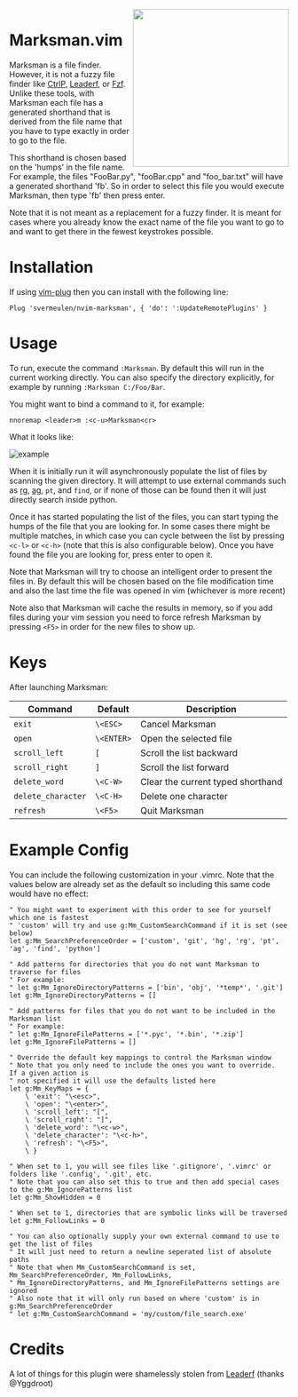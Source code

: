 
<img align="right" width="281" height="284" src="https://i.imgur.com/etJCqp2.png">

# Marksman.vim

Marksman is a file finder.  However, it is not a fuzzy file finder like [CtrlP](https://github.com/kien/ctrlp.vim), [Leaderf](https://github.com/Yggdroot/LeaderF), or [Fzf](https://github.com/junegunn/fzf.vim).  Unlike these tools, with Marksman each file has a generated shorthand that is derived from the file name that you have to type exactly in order to go to the file.

This shorthand is chosen based on the 'humps' in the file name.  For example, the files "FooBar.py", "fooBar.cpp" and "foo_bar.txt" will have a generated shorthand 'fb'.  So in order to select this file you would execute Marksman, then type 'fb' then press enter.

Note that it is not meant as a replacement for a fuzzy finder.  It is meant for cases where you already know the exact name of the file you want to go to and want to get there in the fewest keystrokes possible.

# Installation

If using [vim-plug](https://github.com/junegunn/vim-plug) then you can install with the following line:

```
Plug 'svermeulen/nvim-marksman', { 'do': ':UpdateRemotePlugins' }
```

# Usage

To run, execute the command `:Marksman`.  By default this will run in the current working directly.  You can also specify the directory explicitly, for example by running `:Marksman C:/Foo/Bar`.

You might want to bind a command to it, for example:

```
nnoremap <leader>m :<c-u>Marksman<cr>
```

What it looks like:

![example](https://i.imgur.com/sFe4v0y.gif)

When it is initially run it will asynchronously populate the list of files by scanning the given directory.  It will attempt to use external commands such as [rg](https://github.com/BurntSushi/ripgrep), [ag](https://github.com/ggreer/the_silver_searcher), `pt`, and `find`, or if none of those can be found then it will just directly search inside python.

Once it has started populating the list of the files, you can start typing the humps of the file that you are looking for.  In some cases there might be multiple matches, in which case you can cycle between the list by pressing `<c-l>` or `<c-h>` (note that this is also configurable below).  Once you have found the file you are looking for, press enter to open it.

Note that Marksman will try to choose an intelligent order to present the files in.  By default this will be chosen based on the file modification time and also the last time the file was opened in vim (whichever is more recent)

Note also that Marksman will cache the results in memory, so if you add files during your vim session you need to force refresh Marksman by pressing `<F5>` in order for the new files to show up.

# Keys

After launching Marksman:

| Command               | Default       | Description
| -------               | -----------   | -----------
| `exit`                | `\<ESC>`      | Cancel Marksman
| `open`                | `\<ENTER>`    | Open the selected file
| `scroll_left`         | `[`           | Scroll the list backward
| `scroll_right`        | `]`           | Scroll the list forward
| `delete_word`         | `\<C-W>`      | Clear the current typed shorthand
| `delete_character`    | `\<C-H>`      | Delete one character
| `refresh`             | `\<F5>`       | Quit Marksman

# Example Config

You can include the following customization in your .vimrc.  Note that the values below are already set as the default so including this same code would have no effect:

```viml
" You might want to experiment with this order to see for yourself which one is fastest
" 'custom' will try and use g:Mm_CustomSearchCommand if it is set (see below)
let g:Mm_SearchPreferenceOrder = ['custom', 'git', 'hg', 'rg', 'pt', 'ag', 'find', 'python']

" Add patterns for directories that you do not want Marksman to traverse for files
" For example:
" let g:Mm_IgnoreDirectoryPatterns = ['bin', 'obj', '*temp*', '.git']
let g:Mm_IgnoreDirectoryPatterns = []

" Add patterns for files that you do not want to be included in the Marksman list
" For example:
" let g:Mm_IgnoreFilePatterns = ['*.pyc', '*.bin', '*.zip']
let g:Mm_IgnoreFilePatterns = []

" Override the default key mappings to control the Marksman window
" Note that you only need to include the ones you want to override.  If a given action is
" not specified it will use the defaults listed here
let g:Mm_KeyMaps = {
    \ 'exit': "\<esc>",
    \ 'open': "\<enter>",
    \ 'scroll_left': "[",
    \ 'scroll_right': "]",
    \ 'delete_word': "\<c-w>",
    \ 'delete_character': "\<c-h>",
    \ 'refresh': "\<F5>",
    \ }

" When set to 1, you will see files like '.gitignore', '.vimrc' or folders like '.config', '.git', etc.
" Note that you can also set this to true and then add special cases to the g:Mm_IgnorePatterns list
let g:Mm_ShowHidden = 0

" When set to 1, directories that are symbolic links will be traversed
let g:Mm_FollowLinks = 0

" You can also optionally supply your own external command to use to get the list of files
" It will just need to return a newline seperated list of absolute paths
" Note that when Mm_CustomSearchCommand is set, Mm_SearchPreferenceOrder, Mm_FollowLinks, 
" Mm_IgnoreDirectoryPatterns, and Mm_IgnoreFilePatterns settings are ignored
" Also note that it will only run based on where 'custom' is in g:Mm_SearchPreferenceOrder
" let g:Mm_CustomSearchCommand = 'my/custom/file_search.exe'
```

# Credits

A lot of things for this plugin were shamelessly stolen from [Leaderf](https://github.com/Yggdroot/LeaderF) (thanks @Yggdroot)

